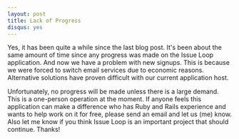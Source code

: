 ```yaml
---
layout: post
title: Lack of Progress
disqus: yes
---
```


Yes, it has been quite a while since the last blog post. It's been about the same amount of time since any progress was made on the Issue Loop application. And now we have a problem with new signups. This is because we were forced to switch email services due to economic reasons. Alternative solutions have proven difficult with our current application host.

Unfortunately, no progress will be made unless there is a large demand. This is a one-person operation at the moment. If anyone feels this application can make a difference who has Ruby and Rails experience and wants to help work on it for free, please send an email and let us (me) know. Also let me know if you think Issue Loop is an important project that should continue. Thanks! 